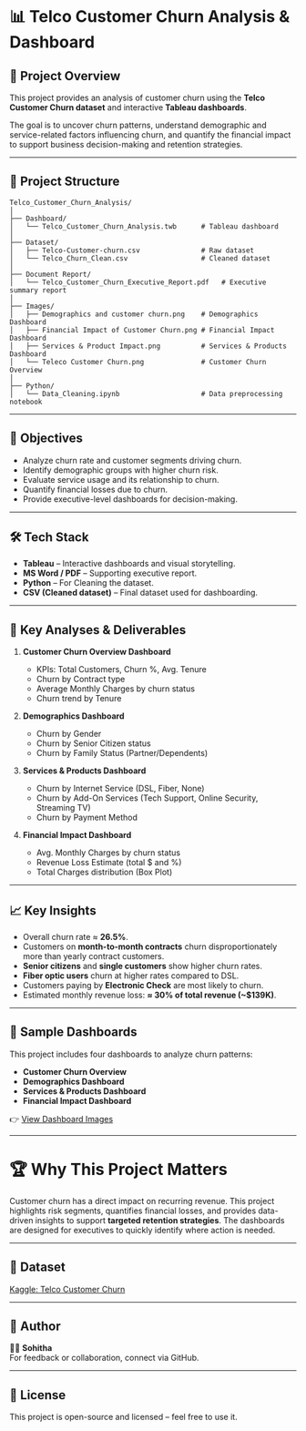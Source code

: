 # 📊 Telco Customer Churn Analysis & Dashboard

## 📝 Project Overview  
This project provides an analysis of customer churn using the **Telco Customer Churn dataset** and interactive **Tableau dashboards**.  

The goal is to uncover churn patterns, understand demographic and service-related factors influencing churn, and quantify the financial impact to support business decision-making and retention strategies.  

---

## 📂 Project Structure  
```
Telco_Customer_Churn_Analysis/
│
├── Dashboard/
│   └── Telco_Customer_Churn_Analysis.twb      # Tableau dashboard
│
├── Dataset/
│   ├── Telco-Customer-churn.csv               # Raw dataset
│   └── Telco_Churn_Clean.csv                  # Cleaned dataset
│
├── Document Report/
│   └── Telco_Customer_Churn_Executive_Report.pdf   # Executive summary report
│
├── Images/
│   ├── Demographics and customer churn.png    # Demographics Dashboard
│   ├── Financial Impact of Customer Churn.png # Financial Impact Dashboard
│   ├── Services & Product Impact.png          # Services & Products Dashboard
│   └── Teleco Customer Churn.png              # Customer Churn Overview
│
├── Python/
│   └── Data_Cleaning.ipynb                    # Data preprocessing notebook

```
---

## 🎯 Objectives  
- Analyze churn rate and customer segments driving churn.  
- Identify demographic groups with higher churn risk.  
- Evaluate service usage and its relationship to churn.  
- Quantify financial losses due to churn.  
- Provide executive-level dashboards for decision-making.  

---

## 🛠️ Tech Stack  
- **Tableau** – Interactive dashboards and visual storytelling.  
- **MS Word / PDF** – Supporting executive report.
- **Python** – For Cleaning the dataset.
- **CSV (Cleaned dataset)** – Final dataset used for dashboarding.  

---

## 🔎 Key Analyses & Deliverables  

1. **Customer Churn Overview Dashboard**  
   - KPIs: Total Customers, Churn %, Avg. Tenure  
   - Churn by Contract type  
   - Average Monthly Charges by churn status  
   - Churn trend by Tenure  

2. **Demographics Dashboard**  
   - Churn by Gender  
   - Churn by Senior Citizen status  
   - Churn by Family Status (Partner/Dependents)  

3. **Services & Products Dashboard**  
   - Churn by Internet Service (DSL, Fiber, None)  
   - Churn by Add-On Services (Tech Support, Online Security, Streaming TV)  
   - Churn by Payment Method  

4. **Financial Impact Dashboard**  
   - Avg. Monthly Charges by churn status  
   - Revenue Loss Estimate (total $ and %)  
   - Total Charges distribution (Box Plot)  

---

## 📈 Key Insights  
- Overall churn rate ≈ **26.5%**.  
- Customers on **month-to-month contracts** churn disproportionately more than yearly contract customers.  
- **Senior citizens** and **single customers** show higher churn rates.  
- **Fiber optic users** churn at higher rates compared to DSL.  
- Customers paying by **Electronic Check** are most likely to churn.  
- Estimated monthly revenue loss: **≈ 30% of total revenue (~$139K)**.  

---

## 📸 Sample Dashboards  
This project includes four dashboards to analyze churn patterns:  

- **Customer Churn Overview**  
- **Demographics Dashboard**  
- **Services & Products Dashboard**  
- **Financial Impact Dashboard**  

👉 [View Dashboard Images](https://github.com/Sohitha-01/Telco-Customer-Churn-Dashboard/tree/7a7f158d8371c1e7a57618155476c9044079fb40/Images)  

---

# 🏆 Why This Project Matters  
Customer churn has a direct impact on recurring revenue. This project highlights risk segments, quantifies financial losses, and provides data-driven insights to support **targeted retention strategies**. The dashboards are designed for executives to quickly identify where action is needed.  

---

## 📎 Dataset  
[Kaggle: Telco Customer Churn](https://www.kaggle.com/blastchar/telco-customer-churn)  

---

## 📧 Author  
👩‍💻 **Sohitha**  
For feedback or collaboration, connect via GitHub.

---

## 📜 License

This project is open-source and licensed – feel free to use it.
